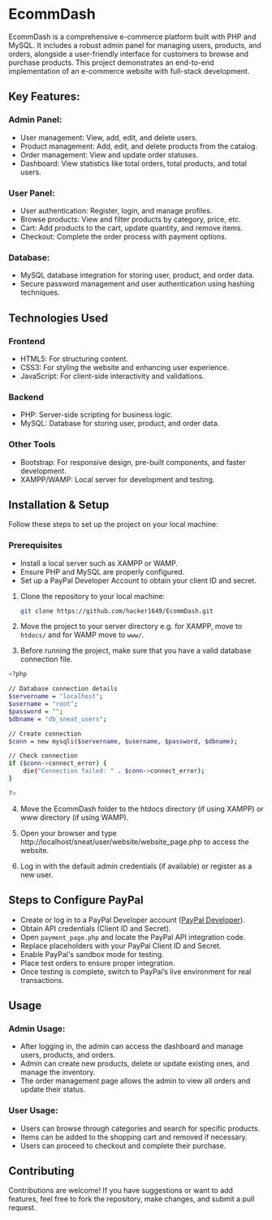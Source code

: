 # EcommDash
EcommDash is a comprehensive e-commerce platform built with PHP and MySQL. It includes a robust admin panel for managing users, products, and orders, alongside a user-friendly interface for customers to browse and purchase products. This project demonstrates an end-to-end implementation of an e-commerce website with full-stack development.

## Key Features:
### Admin Panel:

- User management: View, add, edit, and delete users.
- Product management: Add, edit, and delete products from the catalog.
- Order management: View and update order statuses.
- Dashboard: View statistics like total orders, total products, and total users.

### User Panel:

- User authentication: Register, login, and manage profiles.
- Browse products: View and filter products by category, price, etc.
- Cart: Add products to the cart, update quantity, and remove items.
- Checkout: Complete the order process with payment options.

### Database:

- MySQL database integration for storing user, product, and order data.
- Secure password management and user authentication using hashing techniques.

## Technologies Used

### Frontend
- HTML5: For structuring content.
- CSS3: For styling the website and enhancing user experience.
- JavaScript: For client-side interactivity and validations.

### Backend
- PHP: Server-side scripting for business logic.
- MySQL: Database for storing user, product, and order data.

### Other Tools
- Bootstrap: For responsive design, pre-built components, and faster development.
- XAMPP/WAMP: Local server for development and testing.

## Installation & Setup

Follow these steps to set up the project on your local machine:

### Prerequisites
- Install a local server such as XAMPP or WAMP.
- Ensure PHP and MySQL are properly configured.
- Set up a PayPal Developer Account to obtain your client ID and secret.

1. Clone the repository to your local machine:
    
    ```bash
    git clone https://github.com/hacker1649/EcommDash.git 
    ```

2. Move the project to your server directory e.g. for XAMPP, move to `htdocs/` and for WAMP move to `www/`.

3. Before running the project, make sure that you have a valid database connection file.

```bash
<?php

// Database connection details
$servername = "localhost";
$username = "root";
$password = "";
$dbname = "db_sneat_users";

// Create connection
$conn = new mysqli($servername, $username, $password, $dbname);

// Check connection
if ($conn->connect_error) {
    die("Connection failed: " . $conn->connect_error);
}

?>
```

4. Move the EcommDash folder to the htdocs directory (if using XAMPP) or www directory (if using WAMP).

5. Open your browser and type http://localhost/sneat/user/website/website_page.php to access the website.

6. Log in with the default admin credentials (if available) or register as a new user.

## Steps to Configure PayPal

- Create or log in to a PayPal Developer account ([PayPal Developer](https://developer.paypal.com/home/)).
- Obtain API credentials (Client ID and Secret).
- Open `payment_page.php` and locate the PayPal API integration code.
- Replace placeholders with your PayPal Client ID and Secret.
- Enable PayPal's sandbox mode for testing.
- Place test orders to ensure proper integration.
- Once testing is complete, switch to PayPal’s live environment for real transactions.

## Usage
### Admin Usage:

- After logging in, the admin can access the dashboard and manage users, products, and orders.
- Admin can create new products, delete or update existing ones, and manage the inventory.
- The order management page allows the admin to view all orders and update their status.

### User Usage:

- Users can browse through categories and search for specific products.
- Items can be added to the shopping cart and removed if necessary.
- Users can proceed to checkout and complete their purchase.

## Contributing
Contributions are welcome! If you have suggestions or want to add features, feel free to fork the repository, make changes, and submit a pull request.
